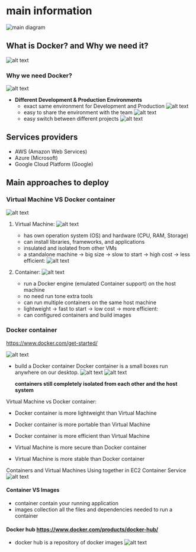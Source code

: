 # main information

![main diagram](./Img/image-1.png)

## What is Docker? and Why we need it?

![alt text](./Img/image-15.png)

### Why we need Docker?

![alt text](./Img/image-19.png)

- **Different Development & Production Environments**
  - exact same environment for Development and Production
    ![alt text](./Img/image-16.png)
  - easy to share the environment with the team
    ![alt text](./Img/image-17.png)
  - easy switch between different projects
    ![alt text](./Img/image-18.png)

## Services providers

- AWS (Amazon Web Services)
- Azure (Microsoft)
- Google Cloud Platform (Google)

## Main approaches to deploy

### Virtual Machine VS Docker container

![alt text](./Img/image-23.png)

1. Virtual Machine:
![alt text](./Img/image-20.png)
   - has own operation system (OS) and hardware (CPU, RAM, Storage)
   - can install libraries, frameworks, and applications
   - insulated and isolated from other VMs
   - a standalone machine -> big size -> slow to start -> high cost -> less efficient:
    ![alt text](./Img/image-21.png)

2. Container:
![alt text](./Img/image-22.png)
    - run a Docker engine (emulated Container support) on the host machine
    - no need run tone extra tools
    - can run multiple containers on the same host machine
    - lightweight -> fast to start -> low cost -> more efficient:
    - can configured containers and build images



### Docker container

<https://www.docker.com/get-started/>

![alt text](./Img/image-5.png)

- build a Docker container
Docker container is a small boxes run anywhere on our desktop.
![alt text](./Img/image-8.png)
![alt text](./Img/image-9.png)

    **containers still completely isolated from each other and the host system**

Virtual Machine vs Docker container:

- Docker container is more lightweight than Virtual Machine
- Docker container is more portable than Virtual Machine
- Docker container is more efficient than Virtual Machine

- Virtual Machine is more secure than Docker container
- Virtual Machine is more stable than Docker container

Containers and Virtual Machines Using together in EC2 Container Service
![alt text](./Img/image-10.png)

#### Container VS Images

- container contain your running application
- images collection all the files and dependencies needed to run a container

#### Docker hub <https://www.docker.com/products/docker-hub/>

- docker hub is a repository of docker images
![alt text](./Img/image-11.png)
